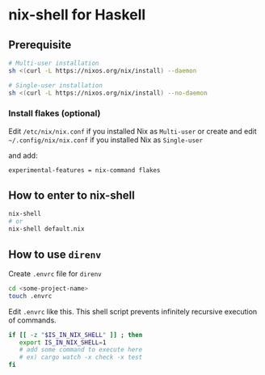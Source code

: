 # nix-shell for Haskell

## Prerequisite

```bash
# Multi-user installation
sh <(curl -L https://nixos.org/nix/install) --daemon

# Single-user installation
sh <(curl -L https://nixos.org/nix/install) --no-daemon
```

### Install flakes (optional)

Edit `/etc/nix/nix.conf` if you installed Nix as `Multi-user` or
create and edit `~/.config/nix/nix.conf` if you installed Nix as `Single-user`

and add:

```bash
experimental-features = nix-command flakes
```

## How to enter to nix-shell

```bash
nix-shell
# or
nix-shell default.nix
```

## How to use `direnv`

Create `.envrc` file for `direnv`

```bash
cd <some-project-name>
touch .envrc
```

Edit `.envrc` like this.
This shell script prevents infinitely recursive execution of commands.

```bash
if [[ -z "$IS_IN_NIX_SHELL" ]] ; then
   export IS_IN_NIX_SHELL=1
   # add some command to execute here
   # ex) cargo watch -x check -x test
fi
```
